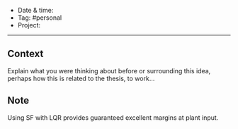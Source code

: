 
- Date & time:  
- Tag: #personal
- Project:

---

## Context

Explain what you were thinking about before or surrounding this idea, perhaps how this is related to the thesis, to work...

## Note

Using SF with LQR provides guaranteed excellent margins at plant input.